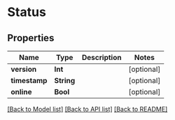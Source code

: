 # Status

## Properties
Name | Type | Description | Notes
------------ | ------------- | ------------- | -------------
**version** | **Int** |  | [optional] 
**timestamp** | **String** |  | [optional] 
**online** | **Bool** |  | [optional] 

[[Back to Model list]](../README.md#models) [[Back to API list]](../README.md#api-endpoints) [[Back to README]](../README.md)


